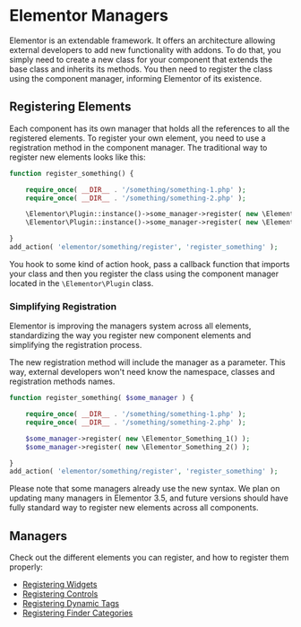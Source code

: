 # Elementor Managers

<Badge type="tip" vertical="top" text="Elementor Core" /> <Badge type="warning" vertical="top" text="Intermediate" />

Elementor is an extendable framework. It offers an architecture allowing external developers to add new functionality with addons. To do that, you simply need to create a new class for your component that extends the base class and inherits its methods. You then need to register the class using the component manager, informing Elementor of its existence.

## Registering Elements

Each component has its own manager that holds all the references to all the registered elements. To register your own element, you need to use a registration method in the component manager. The traditional way to register new elements looks like this:

```php
function register_something() {

	require_once( __DIR__ . '/something/something-1.php' );
	require_once( __DIR__ . '/something/something-2.php' );

	\Elementor\Plugin::instance()->some_manager->register( new \Elementor_Something_1() );
	\Elementor\Plugin::instance()->some_manager->register( new \Elementor_Something_2() );

}
add_action( 'elementor/something/register', 'register_something' );
```

You hook to some kind of action hook, pass a callback function that imports your class and then you register the class using the component manager located in the `\Elementor\Plugin` class.

### Simplifying Registration

Elementor is improving the managers system across all elements, standardizing the way you register new component elements and simplifying the registration process.

The new registration method will include the manager as a parameter. This way, external developers won't need know the namespace, classes and registration methods names.

```php
function register_something( $some_manager ) {

	require_once( __DIR__ . '/something/something-1.php' );
	require_once( __DIR__ . '/something/something-2.php' );

	$some_manager->register( new \Elementor_Something_1() );
	$some_manager->register( new \Elementor_Something_2() );

}
add_action( 'elementor/something/register', 'register_something' );
```

Please note that some managers already use the new syntax. We plan on updating many managers in Elementor 3.5, and future versions should have fully standard way to register new elements across all components.

## Managers

Check out the different elements you can register, and how to register them properly:

* [Registering Widgets](./registering-widgets)
* [Registering Controls](./registering-controls)
* [Registering Dynamic Tags](./registering-dynamic-tags)
* [Registering Finder Categories](./registering-finder-categories)
